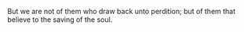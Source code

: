 But we are not of them who draw back unto perdition; but of them that believe to the saving of the soul.
